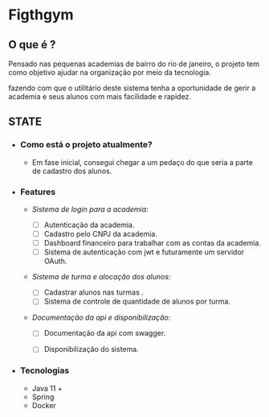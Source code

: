 # Figthgym 



## O que é ?

Pensado nas pequenas academias de bairro do rio de janeiro, o projeto tem como objetivo ajudar na organização por meio da tecnologia.

fazendo com que o utilitário deste sistema tenha a oportunidade de gerir a academia e seus alunos com mais facilidade e rapidez.



## STATE 

- ### Como está o projeto atualmente? ###

  - Em fase inicial, consegui chegar a um pedaço do que seria a parte de cadastro dos alunos.



- ### Features ###

  - *Sistema de login para a academia:*

    - [ ] Autenticação da academia.
    - [ ] Cadastro pelo CNPJ da academia.
    - [ ] Dashboard  financeiro  para trabalhar com as contas da academia.
    - [ ] Sistema de autenticação com jwt e futuramente um servidor OAuth.

  - *Sistema de turma e alocação dos alunos:*

    - [ ] Cadastrar alunos nas turmas .
    - [ ] Sistema de controle de quantidade de alunos por turma.

  - *Documentação da api e disponibilização:*

    - [ ] Documentação da api com swagger.

    - [ ] Disponibilização do sistema.

      

- ### Tecnologias

  - Java 11 +
  - Spring 
  - Docker 